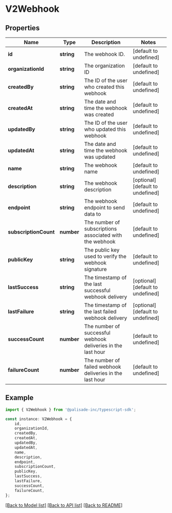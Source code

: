 # V2Webhook


## Properties

Name | Type | Description | Notes
------------ | ------------- | ------------- | -------------
**id** | **string** | The webhook ID. | [default to undefined]
**organizationId** | **string** | The organization ID | [default to undefined]
**createdBy** | **string** | The ID of the user who created this webhook | [default to undefined]
**createdAt** | **string** | The date and time the webhook was created | [default to undefined]
**updatedBy** | **string** | The ID of the user who updated this webhook | [default to undefined]
**updatedAt** | **string** | The date and time the webhook was updated | [default to undefined]
**name** | **string** | The webhook name | [default to undefined]
**description** | **string** | The webhook description | [optional] [default to undefined]
**endpoint** | **string** | The webhook endpoint to send data to | [default to undefined]
**subscriptionCount** | **number** | The number of subscriptions associated with the webhook | [default to undefined]
**publicKey** | **string** | The public key used to verify the webhook signature | [default to undefined]
**lastSuccess** | **string** | The timestamp of the last successful webhook delivery | [optional] [default to undefined]
**lastFailure** | **string** | The timestamp of the last failed webhook delivery | [optional] [default to undefined]
**successCount** | **number** | The number of successful webhook deliveries in the last hour | [default to undefined]
**failureCount** | **number** | The number of failed webhook deliveries in the last hour | [default to undefined]

## Example

```typescript
import { V2Webhook } from '@palisade-inc/typescript-sdk';

const instance: V2Webhook = {
    id,
    organizationId,
    createdBy,
    createdAt,
    updatedBy,
    updatedAt,
    name,
    description,
    endpoint,
    subscriptionCount,
    publicKey,
    lastSuccess,
    lastFailure,
    successCount,
    failureCount,
};
```

[[Back to Model list]](../README.md#documentation-for-models) [[Back to API list]](../README.md#documentation-for-api-endpoints) [[Back to README]](../README.md)
